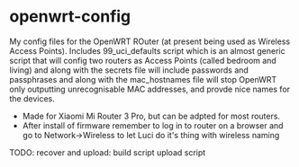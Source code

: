 # openwrt-config

My config files for the OpenWRT ROuter (at present being used as Wireless Access Points).  Includes 99_uci_defaults script which is an almost generic script that will config two routers as Access Points (called bedroom and living) and along with the secrets file will include passwords and passphrases and along with the mac_hostnames file will stop OpenWRT only outputting unrecognisable MAC addresses, and provde nice names for the devices.
- Made for Xiaomi Mi Router 3 Pro, but can be adpted for most routers.
- After install of firmware remember to log in to router on a browser and go to Network->Wireless to let Luci do it's thing with wireless naming

TODO:
recover and upload:
build script
upload script

